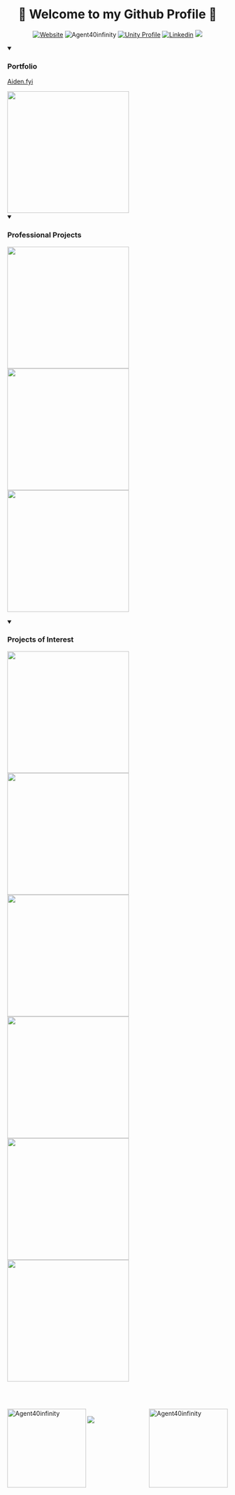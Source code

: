 <h1 align="center">🖤 Welcome to my Github Profile 🖤</h1>
<p align="center">
  <a href="https://aiden.fyi/"><img alt="Website" src="https://img.shields.io/website?url=https%3A%2F%2Faiden.fyi%2F&up_message=Up&down_message=Down&label=Portfolio" /></a>
  <img src="https://komarev.com/ghpvc/?username=Agent40infinity1&label=Profile%20views&color=0e75b6&style=flat" alt="Agent40infinity" />
  <a href="https://assetstore.unity.com/publishers/75209?srsltid=AfmBOoq2fHZZ0yUtld1Se3Q7TOsYkxmFjV2vXDdxj7SL8vvpEY1qYCRC"><img src="https://img.shields.io/badge/Unity-%23232300.svg?logo=unity&logoColor=white" alt="Unity Profile" /></a>
  <a href="https://www.linkedin.com/in/aiden-nathan-agent40/"><img src="https://custom-icon-badges.demolab.com/badge/LinkedIn-0A66C2?logo=linkedin-white&logoColor=fff" alt="Linkedin"/></a>
  <a href="https://myanimelist.net/profile/Agent40"><img src="https://img.shields.io/badge/MyAnimeList-2E51A2?logo=myanimelist&logoColor=fff" /></a>
</p>

<details open>
  <summary><h3>Portfolio</h3></summary>
  <p><a href="http://aiden.fyi/">Aiden.fyi</a></p>
  <a href="https://github.com/Agent40infinity/Agent40infinity.github.io"><img width="278" src="https://github-readme-stats.vercel.app/api/pin/?username=Agent40infinity&repo=Agent40infinity.github.io&show_icons=true&locale=en&layout=compact&theme=dark&title_color=FFFFFF&text_color=8F8F8F&icon_color=58A6FF" /></a>
</details>


<details open> 
  <summary><h3>Professional Projects</h3></summary>
  <p>
    <a href="https://github.com/Agent40infinity/Scene-Reference"><img width="278" src="https://github-readme-stats.vercel.app/api/pin/?username=Agent40infinity&repo=Scene-Reference&show_icons=true&locale=en&layout=compact&theme=dark&title_color=FFFFFF&text_color=8F8F8F&icon_color=58A6FF&hide_border=true" /></a>
    <a href="https://github.com/Agent40infinity/PairVar"><img width="278" src="https://github-readme-stats.vercel.app/api/pin/?username=Agent40infinity&repo=PairVar&show_icons=true&locale=en&layout=compact&theme=dark&title_color=FFFFFF&text_color=8F8F8F&icon_color=58A6FF&hide_border=true" /></a>
    <a href="https://github.com/Agent40infinity/Summit"><img width="278" src="https://github-readme-stats.vercel.app/api/pin/?username=Agent40infinity&repo=Summit&show_icons=true&locale=en&layout=compact&theme=dark&title_color=FFFFFF&text_color=8F8F8F&icon_color=58A6FF&hide_border=true" /></a>
  </p>
</details>

<details open> 
  <summary><h3>Projects of Interest</h3></summary>
  <p>
    <a href="https://github.com/Agent40infinity/Pokemon-4th-Gen-Remake"><img width="278" src="https://github-readme-stats.vercel.app/api/pin/?username=Agent40infinity&repo=Pokemon-4th-Gen-Remake&show_icons=true&locale=en&layout=compact&theme=dark&title_color=FFFFFF&text_color=8F8F8F&icon_color=58A6FF&hide_border=true" /></a>
    <a href="https://github.com/Agent40infinity/Dark-Light-Legacy"><img width="278" src="https://github-readme-stats.vercel.app/api/pin/?username=Agent40infinity&repo=Dark-Light-Legacy&show_icons=true&locale=en&layout=compact&theme=dark&title_color=FFFFFF&text_color=8F8F8F&icon_color=58A6FF&hide_border=true" /></a>
    <a href="https://github.com/Agent40infinity/Untitled-Statistics-Project/"><img width="278" src="https://github-readme-stats.vercel.app/api/pin/?username=Agent40infinity&repo=Untitled-Statistics-Project&show_icons=true&locale=en&layout=compact&theme=dark&title_color=FFFFFF&text_color=8F8F8F&icon_color=58A6FF&hide_border=true" /></a>
    <a href="https://github.com/Agent40infinity/Bright"><img width="278" src="https://github-readme-stats.vercel.app/api/pin/?username=Agent40infinity&repo=Bright&show_icons=true&locale=en&layout=compact&theme=dark&title_color=FFFFFF&text_color=8F8F8F&icon_color=58A6FF&hide_border=true" /></a>
    <a href="https://github.com/Agent40infinity/Utilities"><img width="278" src="https://github-readme-stats.vercel.app/api/pin/?username=Agent40infinity&repo=Utilities&show_icons=true&locale=en&layout=compact&theme=dark&title_color=FFFFFF&text_color=8F8F8F&icon_color=58A6FF&hide_border=true" /></a>
    <a href="https://github.com/Agent40infinity/Infected-Blood"><img width="278" src="https://github-readme-stats.vercel.app/api/pin/?username=Agent40infinity&repo=Infected-Blood&show_icons=true&locale=en&layout=compact&theme=dark&title_color=FFFFFF&text_color=8F8F8F&icon_color=58A6FF&hide_border=true" /></a>
  </p>
</details>

</br>
</br>
<p>
  <img align="left" height="180" src="https://github-readme-stats.vercel.app/api/top-langs?username=Agent40infinity&show_icons=true&locale=en&layout=compact&theme=dark&bg_color=0D1117&title_color=FFFFFF&text_color=646464&icon_color=58A6FF&hide_border=true" alt="Agent40infinity" />
  <img align="right" height="180" src="https://github-readme-stats.vercel.app/api?username=Agent40infinity&show_icons=true&locale=en&theme=dark&bg_color=0D1117&title_color=FFFFFF&text_color=4d4d4d&icon_color=58A6FF&hide_border=true" alt="Agent40infinity" />
</p>
</br>
<img src="https://raw.githubusercontent.com/Trilokia/Trilokia/379277808c61ef204768a61bbc5d25bc7798ccf1/bottom_header.svg" />
